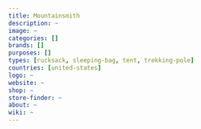 ```yaml
---
title: Mountainsmith
description: ~
image: ~
categories: []
brands: []
purposes: []
types: [rucksack, sleeping-bag, tent, trekking-pole]
countries: [united-states]
logo: ~
website: ~
shop: ~
store-finder: ~
about: ~
wiki: ~
---
```

